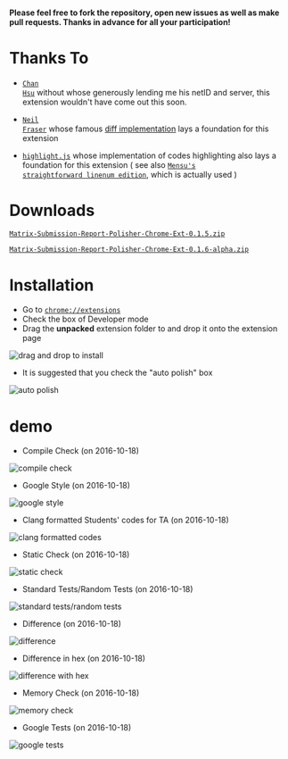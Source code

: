 #### Please feel free to fork the repository, open new issues as well as make pull requests. Thanks in advance for all your participation!

# Thanks To

- <a href="https://github.com/chenxu2048" target="_blank"><code>Chan Hsu</code></a> without whose generously lending me his netID and server, this extension wouldn't have come out this soon.

- <a href="https://github.com/NeilFraser" target="_blank"><code>Neil Fraser</code></a> whose famous [diff implementation](https://code.google.com/p/google-diff-match-patch/) lays a foundation for this extension

- <a href="https://github.com/isagalaev/highlight.js" target="_blank"><code>highlight.js</code></a> whose implementation of codes highlighting also lays a foundation for this extension ( see also <a href="https://github.com/Mensu/highlight.js/tree/line-numbers" target="_blank"><code>Mensu's straightforward linenum edition</code></a>, which is actually used )

# Downloads

[``Matrix-Submission-Report-Polisher-Chrome-Ext-0.1.5.zip``](https://github.com/Mensu/Matrix-Submission-Report-Polisher-Chrome-Ext/archive/v0.1.5.zip)

[``Matrix-Submission-Report-Polisher-Chrome-Ext-0.1.6-alpha.zip``](https://github.com/Mensu/Matrix-Submission-Report-Polisher-Chrome-Ext/archive/v0.1.6-alpha.zip)

# Installation

- Go to [``chrome://extensions``](chrome://extensions)
- Check the box of Developer mode
- Drag the **unpacked** extension folder to and drop it onto the extension page

<img src="http://7xrahq.com1.z0.glb.clouddn.com/chrome-ext-installation-drag-installation.png" alt="drag and drop to install">

- It is suggested that you check the "auto polish" box

<img src="http://7xrahq.com1.z0.glb.clouddn.com/chrome-ext-installation-auto.png" alt="auto polish">

# demo

- Compile Check (on 2016-10-18)

<img src="http://7xrahq.com1.z0.glb.clouddn.com/matrix-submission-report-polisher-demo-compile-check-20161018.png" alt="compile check">

- Google Style (on 2016-10-18)

<img src="http://7xrahq.com1.z0.glb.clouddn.com/matrix-submission-report-polisher-demo-google-style-20161018.png" alt="google style">

- Clang formatted Students' codes for TA (on 2016-10-18)

<img src="http://7xrahq.com1.z0.glb.clouddn.com/matrix-submission-report-polisher-demo-clang-format-20161018.png" alt="clang formatted codes">

- Static Check (on 2016-10-18)

<img src="http://7xrahq.com1.z0.glb.clouddn.com/matrix-submission-report-polisher-demo-static-check-20161018.png" alt="static check">

- Standard Tests/Random Tests (on 2016-10-18)

<img src="http://7xrahq.com1.z0.glb.clouddn.com/matrix-submission-report-polisher-demo-tests-20161018.png" alt="standard tests/random tests">

- Difference (on 2016-10-18)

<img src="http://7xrahq.com1.z0.glb.clouddn.com/matrix-submission-report-polisher-demo-diff-1-20161018.png" alt="difference">

- Difference in hex (on 2016-10-18)

<img src="http://7xrahq.com1.z0.glb.clouddn.com/matrix-submission-report-polisher-demo-diff-2-20161018.png" alt="difference with hex">

- Memory Check (on 2016-10-18)

<img src="http://7xrahq.com1.z0.glb.clouddn.com/matrix-submission-report-polisher-demo-memory-check-20161018.png" alt="memory check">

- Google Tests (on 2016-10-18)

<img src="http://7xrahq.com1.z0.glb.clouddn.com/matrix-submission-report-polisher-demo-google-tests-20161018.png" alt="google tests">
